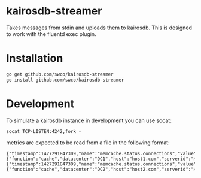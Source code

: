# kairosdb-streamer
Takes messages from stdin and uploads them to kairosdb. This is designed to work with the fluentd exec plugin.

# Installation
```bash
go get github.com/swco/kairosdb-streamer
go install github.com/swco/kairosdb-streamer
```

# Development
To simulate a kairosdb instance in development you can use socat:

    socat TCP-LISTEN:4242,fork -

metrics are expected to be read from a file in the following format:

    {"timestamp":1427291847309,"name":"memcache.status.connections","value":427.0,"tags":{"function":"cache","datacenter":"DC1","host":"host1.com","serverid":"HOST1"}}
    {"timestamp":1427291847309,"name":"memcache.status.connections","value":200.0,"tags":{"function":"cache","datacenter":"DC2","host":"host2.com","serverid":"HOST2"}}
    
